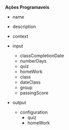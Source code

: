 **Ações Programaveis**

- name
- description
- context
- input

  - classCompletionDate
  - numberDays
  - quiz
  - homeWork
  - class
  - dateClass
  - group
  - passingScore

- output
  - configuration
    - quiz
    - homeWork
